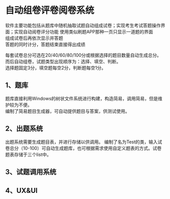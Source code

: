 # 自动组卷评卷阅卷系统
软件主要功能包括从题库中随机抽取试题自动组成试卷；实现考生考试答题操作界面；实现自动阅卷评分功能
使用类似刷题APP那种一页只显示一道题的界面  
组成试卷后再依次显示并答题  
答题的同时计分，答题结束直接得出成绩  

每套试卷总分可选在20/40/60/80/100分或根据选择的题目数量自动生成总分。而后自动组卷，试题类型出现顺序为：选择、填空、判断。  
选择题固定3分，填空题每空2分，判断题每空1分。

## 1、题库
题库直接利用Windows的树状文件系统进行构建，构造简易，调用简易，但是维护较为不便。  
编制了简易题目生成器，可自动提供题目与答案，供测试使用。

## 2、出题系统
出题系统需要生成题目表，并进行存储以供调用。
编制了名为Test的类，输入试卷总分（10-100）可自动生成题库，也可根据需求使用自定义题表的方式。试卷题表存储于三个list中。

## 3、试题调用系统

## 4、UX&UI